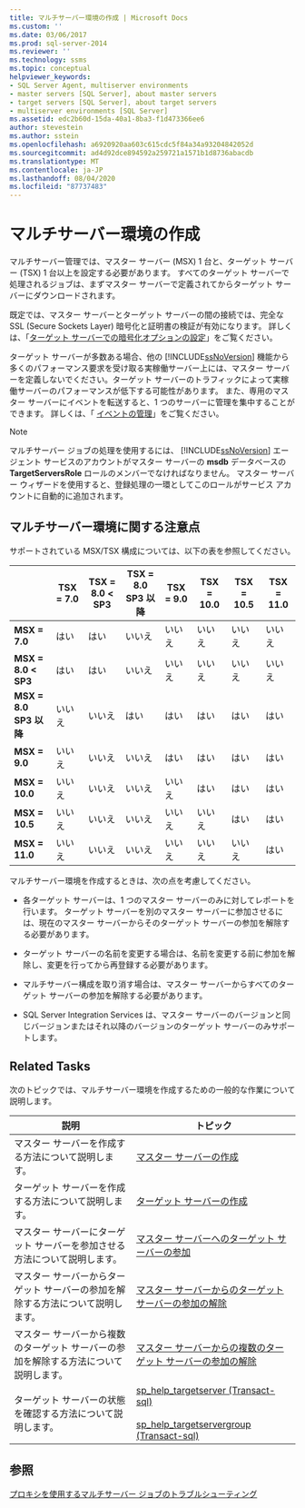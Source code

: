 ```yaml
---
title: マルチサーバー環境の作成 | Microsoft Docs
ms.custom: ''
ms.date: 03/06/2017
ms.prod: sql-server-2014
ms.reviewer: ''
ms.technology: ssms
ms.topic: conceptual
helpviewer_keywords:
- SQL Server Agent, multiserver environments
- master servers [SQL Server], about master servers
- target servers [SQL Server], about target servers
- multiserver environments [SQL Server]
ms.assetid: edc2b60d-15da-40a1-8ba3-f1d473366ee6
author: stevestein
ms.author: sstein
ms.openlocfilehash: a6920920aa603c615cdc5f84a34a93204842052d
ms.sourcegitcommit: ad4d92dce894592a259721a1571b1d8736abacdb
ms.translationtype: MT
ms.contentlocale: ja-JP
ms.lasthandoff: 08/04/2020
ms.locfileid: "87737483"
---
```

# <a name="create-a-multiserver-environment"></a>マルチサーバー環境の作成
  マルチサーバー管理では、マスター サーバー (MSX) 1 台と、ターゲット サーバー (TSX) 1 台以上を設定する必要があります。 すべてのターゲット サーバーで処理されるジョブは、まずマスター サーバーで定義されてからターゲット サーバーにダウンロードされます。  
  
 既定では、マスター サーバーとターゲット サーバーの間の接続では、完全な SSL (Secure Sockets Layer) 暗号化と証明書の検証が有効になります。 詳しくは、「[ターゲット サーバーでの暗号化オプションの設定](set-encryption-options-on-target-servers.md)」をご覧ください。  
  
 ターゲット サーバーが多数ある場合、他の [!INCLUDE[ssNoVersion](../../includes/ssnoversion-md.md)] 機能から多くのパフォーマンス要求を受け取る実稼働サーバー上には、マスター サーバーを定義しないでください。ターゲット サーバーのトラフィックによって実稼働サーバーのパフォーマンスが低下する可能性があります。 また、専用のマスター サーバーにイベントを転送すると、1 つのサーバーに管理を集中することができます。 詳しくは、「 [イベントの管理](manage-events.md)」をご覧ください。  
  
> [!NOTE]  
>  マルチサーバー ジョブの処理を使用するには、 [!INCLUDE[ssNoVersion](../../includes/ssnoversion-md.md)] エージェント サービスのアカウントがマスター サーバーの **msdb** データベースの **TargetServersRole** ロールのメンバーでなければなりません。 マスター サーバー ウィザードを使用すると、登録処理の一環としてこのロールがサービス アカウントに自動的に追加されます。  
  
## <a name="considerations-for-multiserver-environments"></a>マルチサーバー環境に関する注意点  
 サポートされている MSX/TSX 構成については、以下の表を参照してください。  
  
||**TSX = 7.0**|**TSX = 8.0 < SP3**|**TSX = 8.0 SP3 以降**|**TSX = 9.0**|**TSX = 10.0**|**TSX = 10.5**|**TSX = 11.0**|  
|-|--------------------|---------------------------|----------------------------------|--------------------|--------------------|---------------------|---------------------|  
|**MSX = 7.0**|はい|はい|いいえ|いいえ|いいえ|いいえ|いいえ|  
|**MSX = 8.0 < SP3**|はい|はい|いいえ|いいえ|いいえ|いいえ|いいえ|  
|**MSX = 8.0 SP3 以降**|いいえ|いいえ|はい|はい|はい|はい|はい|  
|**MSX = 9.0**|いいえ|いいえ|いいえ|はい|はい|はい|はい|  
|**MSX = 10.0**|いいえ|いいえ|いいえ|いいえ|はい|はい|はい|  
|**MSX = 10.5**|いいえ|いいえ|いいえ|いいえ|いいえ|はい|はい|  
|**MSX = 11.0**|いいえ|いいえ|いいえ|いいえ|いいえ|いいえ|はい|  
  
 マルチサーバー環境を作成するときは、次の点を考慮してください。  
  
-   各ターゲット サーバーは、1 つのマスター サーバーのみに対してレポートを行います。 ターゲット サーバーを別のマスター サーバーに参加させるには、現在のマスター サーバーからそのターゲット サーバーの参加を解除する必要があります。  
  
-   ターゲット サーバーの名前を変更する場合は、名前を変更する前に参加を解除し、変更を行ってから再登録する必要があります。  
  
-   マルチサーバー構成を取り消す場合は、マスター サーバーからすべてのターゲット サーバーの参加を解除する必要があります。  
  
-   SQL Server Integration Services は、マスター サーバーのバージョンと同じバージョンまたはそれ以降のバージョンのターゲット サーバーのみサポートします。  
  
## <a name="related-tasks"></a>Related Tasks  
 次のトピックでは、マルチサーバー環境を作成するための一般的な作業について説明します。  
  
|説明|トピック|  
|-----------------|-----------|  
|マスター サーバーを作成する方法について説明します。|[マスター サーバーの作成](make-a-master-server.md)|  
|ターゲット サーバーを作成する方法について説明します。|[ターゲット サーバーの作成](make-a-target-server.md)|  
|マスター サーバーにターゲット サーバーを参加させる方法について説明します。|[マスター サーバーへのターゲット サーバーの参加](enlist-a-target-server-to-a-master-server.md)|  
|マスター サーバーからターゲット サーバーの参加を解除する方法について説明します。|[マスター サーバーからのターゲット サーバーの参加の解除](defect-a-target-server-from-a-master-server.md)|  
|マスター サーバーから複数のターゲット サーバーの参加を解除する方法について説明します。|[マスター サーバーからの複数のターゲット サーバーの参加の解除](defect-multiple-target-servers-from-a-master-server.md)|  
|ターゲット サーバーの状態を確認する方法について説明します。|[sp_help_targetserver &#40;Transact-sql&#41;](/sql/relational-databases/system-stored-procedures/sp-help-targetserver-transact-sql)<br /><br /> [sp_help_targetservergroup &#40;Transact-sql&#41;](/sql/relational-databases/system-stored-procedures/sp-help-targetservergroup-transact-sql)|  
  
## <a name="see-also"></a>参照  
 [プロキシを使用するマルチサーバー ジョブのトラブルシューティング](troubleshoot-multiserver-jobs-that-use-proxies.md)  
  
  
